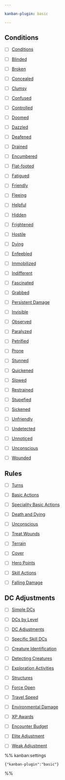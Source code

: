 ```yaml
---

kanban-plugin: basic

---
```


## Conditions

- [ ] [Conditions](../rules/conditions.md)
- [ ] [Blinded](../rules/conditions.md#Blinded)
- [ ] [Broken](../rules/conditions.md#Broken)
- [ ] [Concealed](../rules/conditions.md#Concealed)
- [ ] [Clumsy](../rules/conditions.md#Clumsy)
- [ ] [Confused](../rules/conditions.md#Confused)
- [ ] [Controlled](../rules/conditions.md#Controlled)
- [ ] [Doomed](../../rules/conditions.md#Doomed)
- [ ] [Dazzled](../../rules/conditions.md#Dazzled)
- [ ] [Deafened](../rules/conditions.md#Deafened)
- [ ] [Drained](../rules/conditions.md#Drained)
- [ ] [Encumbered](../../rules/conditions.md#Encumbered)
- [ ] [Flat-footed](../../rules/conditions.md#Flat-footed)
- [ ] [Fatigued](../../rules/conditions.md#Fatigued)
- [ ] [Friendly](../../rules/conditions.md#Friendly)
- [ ] [Fleeing](../../rules/conditions.md#Fleeing)
- [ ] [Helpful](../../rules/conditions.md#Helpful)
- [ ] [Hidden](../../rules/conditions.md#Hidden)
- [ ] [Frightened](../../rules/conditions.md#Frightened)
- [ ] [Hostile](../../rules/conditions.md#Hostile)
- [ ] [Dying](../../rules/conditions.md#Dying)
- [ ] [Enfeebled](../../rules/conditions.md#Enfeebled)
- [ ] [Immobilized](../../rules/conditions.md#Immobilized)
- [ ] [Indifferent](../../rules/conditions.md#Indifferent)
- [ ] [Fascinated](../../rules/conditions.md#Fascinated)
- [ ] [Grabbed](../../rules/conditions.md#Grabbed)
- [ ] [Persistent Damage](../../rules/conditions.md#Persistent%20Damage)
- [ ] [Invisible](../../rules/conditions.md#Invisible)
- [ ] [Observed](../../rules/conditions.md#Observed)
- [ ] [Paralyzed](../../rules/conditions.md#Paralyzed)
- [ ] [Petrified](../../rules/conditions.md#Petrified)
- [ ] [Prone](../../rules/conditions.md#Prone)
- [ ] [Stunned](../../rules/conditions.md#Stunned)
- [ ] [Quickened](../../rules/conditions.md#Quickened)
- [ ] [Slowed](../../rules/conditions.md#Slowed)
- [ ] [Restrained](../../rules/conditions.md#Restrained)
- [ ] [Stupefied](../../rules/conditions.md#Stupefied)
- [ ] [Sickened](../../rules/conditions.md#Sickened)
- [ ] [Unfriendly](../../rules/conditions.md#Unfriendly)
- [ ] [Undetected](../../rules/conditions.md#Undetected)
- [ ] [Unnoticed](../../rules/conditions.md#Unnoticed)
- [ ] [Unconscious](../../rules/conditions.md#Unconscious)
- [ ] [Wounded](../../rules/conditions.md#Wounded)


## Rules

- [ ] [Turns](Rules%20Reference.md#Turns)
- [ ] [Basic Actions](Rules%20Reference.md#Basic%20Actions)
- [ ] [Speciality Basic Actions](Rules%20Reference.md#Speciality%20Basic%20Actions)
- [ ] [Death and Dying](Rules%20Reference.md#Death%20and%20Dying)
- [ ] [Unconscious](Rules%20Reference.md#Unconscious)
- [ ] [Treat Wounds](Rules%20Reference.md#Treat%20Wounds)
- [ ] [Terrain](Rules%20Reference.md#Terrain)
- [ ] [Cover](Rules%20Reference.md#Cover)
- [ ] [Hero Points](Rules%20Reference.md#Hero%20Points)
- [ ] [Skill Actions](Rules%20Reference.md#Skill%20Actions)
- [ ] [Falling Damage](Rules%20Reference.md#Falling%20Damage)


## DC Adjustments

- [ ] [Simple DCs](Rules%20Reference.md#Simple%20DCs)
- [ ] [DCs by Level](Rules%20Reference.md#DCs%20by%20Level)
- [ ] [DC Adjustments](Rules%20Reference.md#DC%20Adjustments)
- [ ] [Specific Skill DCs](Rules%20Reference.md#Specific%20Skill%20DCs)
- [ ] [Creature Identification](Rules%20Reference.md#Creature%20Identification)
- [ ] [Detecting Creatures](Rules%20Reference.md#Detecting%20Creatures)
- [ ] [Exploration Activities](Rules%20Reference.md#Exploration%20Activities)
- [ ] [Structures](Rules%20Reference.md#Structures)
- [ ] [Force Open](Rules%20Reference.md#Force%20Open)
- [ ] [Travel Speed](Rules%20Reference.md#Travel%20Speed)
- [ ] [Environmental Damage](Rules%20Reference.md#Environmental%20Damage)
- [ ] [XP Awards](Rules%20Reference.md#XP%20Awards)
- [ ] [Encounter Budget](Rules%20Reference.md#Encounter%20Budget)
- [ ] [Elite Adjustment](Rules%20Reference.md#Elite%20Adjustment)
- [ ] [Weak Adjustment](Rules%20Reference.md#Weak%20Adjustment)




%% kanban:settings
```
{"kanban-plugin":"basic"}
```
%%
